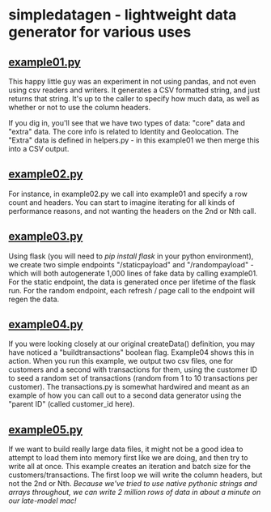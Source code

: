 # simpledatagen - lightweight data generator for various uses


## [example01.py](https://github.com/northwestcoder/simpledatagen/blob/master/examples/example01.py)

This happy little guy was an experiment in not using pandas, and not even using csv readers and writers. It generates a CSV formatted string, and just returns that string. It's up to the caller to specify how much data, as well as whether or not to use the column headers.

If you dig in, you'll see that we have two types of data: "core" data and "extra" data. The core info is related to Identity and Geolocation. The "Extra" data is defined in helpers.py - in this example01 we then merge this into a CSV output. 

## [example02.py](https://github.com/northwestcoder/simpledatagen/blob/master/examples/example02.py)

For instance, in example02.py we call into example01 and specify a row count and headers. You can start to imagine iterating for all kinds of performance reasons, and not wanting the headers on the 2nd or Nth call.

## [example03.py](https://github.com/northwestcoder/simpledatagen/blob/master/examples/example03.py)

Using flask (you will need to _pip install flask_ in your python environment), we create two simple endpoints "/staticpayload" and "/randompayload" - which will both autogenerate 1,000 lines of fake data by calling example01. For the static endpoint, the data is generated once per lifetime of the flask run. For the random endpoint, each refresh / page call to the endpoint will regen the data.

## [example04.py](https://github.com/northwestcoder/simpledatagen/blob/master/examples/example04.py)

If you were looking closely at our original createData() definition, you may have noticed a "buildtransactions" boolean flag. Example04 shows this in action. When you run this example, we output two csv files, one for customers and a second with transactions for them, using the customer ID to seed a random set of transactions (random from 1 to 10 transactions per customer). The transactions.py is somewhat hardwired and meant as an example of how you can call out to a second data generator using the "parent ID" (called customer_id here).

## [example05.py](https://github.com/northwestcoder/simpledatagen/blob/master/examples/example05.py)

If we want to build really large data files, it might not be a good idea to attempt to load them into memory first like we are doing, and then try to write all at once. This example creates an iteration and batch size for the customers/transactions. The first loop we will write the column headers, but not the 2nd or Nth. *Because we've tried to use native pythonic strings and arrays throughout, we can write 2 million rows of data in about a minute on our late-model mac!*
